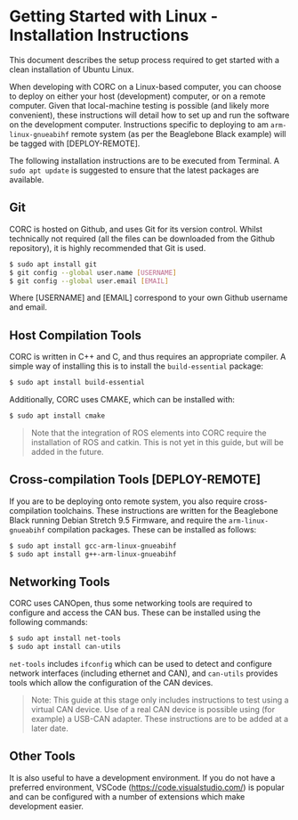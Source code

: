 # Getting Started with Linux - Installation Instructions

This document describes the setup process required to get started with a clean installation of Ubuntu Linux. 

When developing with CORC on a Linux-based computer, you can choose to deploy on either your host (development) computer, or on a remote computer. Given that local-machine testing is possible (and likely more convenient), these instructions will detail how to set up and run the software on the development computer. Instructions specific to deploying to am `arm-linux-gnueabihf` remote system (as per the Beaglebone Black example) will be tagged with [DEPLOY-REMOTE]. 

The following installation instructions are to be executed from Terminal. A `sudo apt update` is suggested to ensure that the latest packages are available. 

## Git 
CORC is hosted on Github, and uses Git for its version control. Whilst technically not required (all the files can be downloaded from the Github repository), it is highly recommended that Git is used. 

```bash
$ sudo apt install git
$ git config --global user.name [USERNAME]
$ git config --global user.email [EMAIL]
```

Where [USERNAME] and [EMAIL] correspond to your own Github username and email.

## Host Compilation Tools

CORC is written in C++ and C, and thus requires an appropriate compiler. A simple way of installing this is to install the `build-essential` package: 
```bash
$ sudo apt install build-essential
```

Additionally, CORC uses CMAKE, which can be installed with:
```bash
$ sudo apt install cmake
```

> Note that the integration of ROS elements into CORC require the installation of ROS and catkin. This is not yet in this guide, but will be added in the future. 

## Cross-compilation Tools [DEPLOY-REMOTE]
If you are to be deploying onto remote system, you also require cross-compilation toolchains. These instructions are written for the Beaglebone Black running Debian Stretch 9.5 Firmware, and require the `arm-linux-gnueabihf` compilation packages. These can be installed as follows:

```bash 
$ sudo apt install gcc-arm-linux-gnueabihf
$ sudo apt install g++-arm-linux-gnueabihf
```

## Networking Tools
CORC uses CANOpen, thus some networking tools are required to configure and access the CAN bus. These can be installed using the following commands:

```bash
$ sudo apt install net-tools
$ sudo apt install can-utils
```

`net-tools` includes `ifconfig` which can be used to detect and configure network interfaces (including ethernet and CAN), and `can-utils` provides tools which allow the configuration of the CAN devices. 

> Note: This guide at this stage only includes instructions to test using a virtual CAN device. Use of a real CAN device is possible using (for example) a USB-CAN adapter. These instructions are to be added at a later date.


## Other Tools
It is also useful to have a development environment. If you do not have a preferred environment, VSCode (https://code.visualstudio.com/) is popular and can be configured with a number of extensions which make development easier. 

